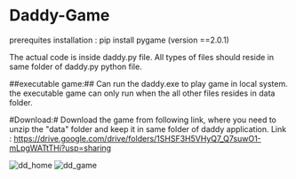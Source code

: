 # Daddy-Game

prerequites installation :
pip install pygame  (version ==2.0.1)

The actual code is inside daddy.py file.
All types of files should reside in same folder of daddy.py python file.

##executable game:##
Can run the daddy.exe to play game in local system.
the executable game can only run when the all other files resides in data folder.

#Download:#
Download the game from following link, where you need to unzip the "data" folder and keep it in same folder of daddy application.
Link : https://drive.google.com/drive/folders/1SHSF3H5VHyQ7_Q7suwO1-mLpgWATtTHi?usp=sharing

![dd_home](https://github.com/UppadaBhaskar/Daddy-Game/assets/118506768/372e3767-a678-4f05-aad7-ed021a4b7ce3)
![dd_game](https://github.com/UppadaBhaskar/Daddy-Game/assets/118506768/05024408-2454-41c1-a8fe-99f692233df6)
